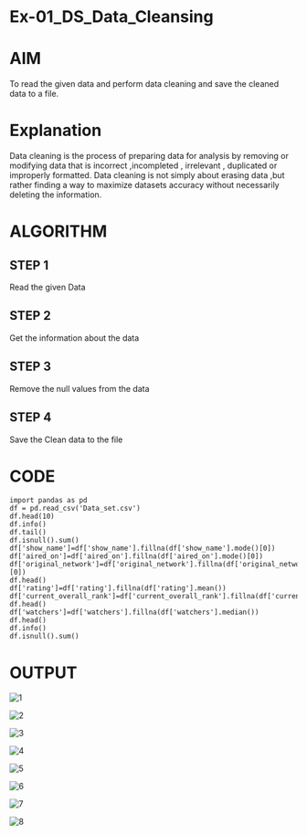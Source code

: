 # Ex-01_DS_Data_Cleansing
# AIM
To read the given data and perform data cleaning and save the cleaned data to a file.

# Explanation
Data cleaning is the process of preparing data for analysis by removing or modifying data that is incorrect ,incompleted , irrelevant , duplicated or improperly formatted. Data cleaning is not simply about erasing data ,but rather finding a way to maximize datasets accuracy without necessarily deleting the information.

# ALGORITHM
## STEP 1
Read the given Data

## STEP 2
Get the information about the data

## STEP 3
Remove the null values from the data

## STEP 4
Save the Clean data to the file

# CODE
```
import pandas as pd
df = pd.read_csv('Data_set.csv')
df.head(10)
df.info()
df.tail()
df.isnull().sum()
df['show_name']=df['show_name'].fillna(df['show_name'].mode()[0])
df['aired_on']=df['aired_on'].fillna(df['aired_on'].mode()[0])
df['original_network']=df['original_network'].fillna(df['original_network'].mode()[0])
df.head()
df['rating']=df['rating'].fillna(df['rating'].mean())
df['current_overall_rank']=df['current_overall_rank'].fillna(df['current_overall_rank'].mean())
df.head()
df['watchers']=df['watchers'].fillna(df['watchers'].median())
df.head()
df.info()
df.isnull().sum()
```

# OUTPUT

![1](https://user-images.githubusercontent.com/93901857/188838412-7c1a7330-564f-4146-ad7d-2374946e182f.jpg) 

![2](https://user-images.githubusercontent.com/93901857/188838435-7372325f-b10c-4c1e-9eed-cd20348c72c1.jpg)

![3](https://user-images.githubusercontent.com/93901857/188838438-b09c2922-5b1b-4fad-879b-5b5faaaa9fca.jpg)

![4](https://user-images.githubusercontent.com/93901857/188838441-95f56c97-7fe4-4147-94d5-6540e8c327d1.jpg)

![5](https://user-images.githubusercontent.com/93901857/188838443-58f80646-afac-492c-8b88-364e229d9303.jpg)

![6](https://user-images.githubusercontent.com/93901857/188838449-27d5ebb3-4b5d-4d54-a8e3-9e07b4bce570.jpg)

![7](https://user-images.githubusercontent.com/93901857/188838456-49986033-f238-4002-a3ba-8a6abeed2da2.jpg)

![8](https://user-images.githubusercontent.com/93901857/188838465-be45f0ad-9b48-4046-aa48-78c134832f3b.jpg)
